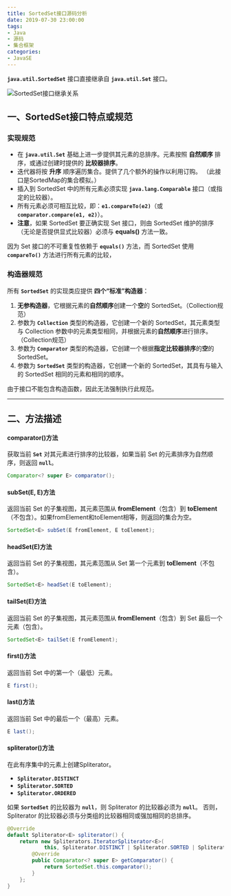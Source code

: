 ```yaml
---
title: SortedSet接口源码分析
date: 2019-07-30 23:00:00
tags:
- Java
- 源码
- 集合框架
categories:
- JavaSE
---
```


**`java.util.SortedSet`** 接口直接继承自 **`java.util.Set`** 接口。

![SortedSet接口继承关系](/images/javase/SortedSet-source-analysis/SortedSet1.png "SortedSet接口继承关系")

<!-- more -->

## 一、SortedSet接口特点或规范

### 实现规范

- 在 **`java.util.Set`** 基础上进一步提供其元素的总排序。元素按照 **自然顺序** 排序，或通过创建时提供的 **比较器排序**。
- 迭代器将按 **升序** 顺序遍历集合。提供了几个额外的操作以利用订购。 （此接口是SortedMap的集合模拟。）
- 插入到 SortedSet 中的所有元素必须实现 **`java.lang.Comparable`** 接口（或指定的比较器）。
- 所有元素必须可相互比较，即：**`e1.compareTo(e2)`**（或 **`comparator.compare(e1, e2)`**）。
- **注意**，如果 SortedSet 要正确实现 Set 接口，则由 SortedSet 维护的排序（无论是否提供显式比较器）必须与 **equals()** 方法一致。

因为 Set 接口的不可重复性依赖于 **`equals()`** 方法，而 SortedSet 使用 **`compareTo()`** 方法进行所有元素的比较，

### 构造器规范

所有 **`SortedSet`** 的实现类应提供 **四个“标准”构造器**：

1. **无参构造器**，它根据元素的**自然顺序**创建一个**空**的 SortedSet。（Collection规范）
2. 参数为 **`Collection`** 类型的构造器，它创建一个新的 SortedSet，其元素类型与 Collection 参数中的元素类型相同，并根据元素的**自然顺序**进行排序。（Collection规范）
3. 参数为 **`Comparator`** 类型的构造器，它创建一个根据**指定比较器排序**的**空**的 SortedSet。
4. 参数为 **`SortedSet`** 类型的构造器，它创建一个新的 SortedSet，其具有与输入的 SortedSet 相同的元素和相同的顺序。

由于接口不能包含构造函数，因此无法强制执行此规范。

---

## 二、方法描述

#### comparator()方法

获取当前 **`Set`** 对其元素进行排序的比较器，如果当前 Set 的元素排序为自然顺序，则返回 **`null`**。
```java
Comparator<? super E> comparator();
```

#### subSet(E, E)方法

返回当前 Set 的子集视图，其元素范围从 **fromElement**（包含）到 **toElement**（不包含）。如果fromElement和toElement相等，则返回的集合为空。
```java
SortedSet<E> subSet(E fromElement, E toElement);
```

#### headSet(E)方法

返回当前 Set 的子集视图，其元素范围从 Set 第一个元素到 **toElement**（不包含）。
```java
SortedSet<E> headSet(E toElement);
```

#### tailSet(E)方法

返回当前 Set 的子集视图，其元素范围从 **fromElement**（包含）到 Set 最后一个元素（包含）。
```java
SortedSet<E> tailSet(E fromElement);
```

#### first()方法

返回当前 Set 中的第一个（最低）元素。
```java
E first();
```

#### last()方法

返回当前 Set 中的最后一个（最高）元素。
```java
E last();
```

#### spliterator()方法

在此有序集中的元素上创建Spliterator。
- **`Spliterator.DISTINCT`**
- **`Spliterator.SORTED`**
- **`Spliterator.ORDERED`**

如果 **`SortedSet`** 的比较器为 **`null`**，则 Spliterator 的比较器必须为 **`null`**。
否则，Spliterator 的比较器必须与分类组的比较器相同或强加相同的总排序。
```java
@Override
default Spliterator<E> spliterator() {
    return new Spliterators.IteratorSpliterator<E>(
            this, Spliterator.DISTINCT | Spliterator.SORTED | Spliterator.ORDERED) {
        @Override
        public Comparator<? super E> getComparator() {
            return SortedSet.this.comparator();
        }
    };
}
```
